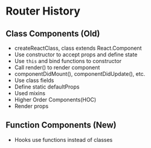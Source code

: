 # Router History

## Class Components (Old)

- createReactClass, class extends React.Component
- Use constructor to accept props and define state
- Use `this` and bind functions to constructor
- Call render() to render component
- componentDidMount(), componentDidUpdate(), etc.
- Use class fields
- Define static defaultProps
- Used mixins
- Higher Order Components(HOC)
- Render props

## Function Components (New)

- Hooks use functions instead of classes
